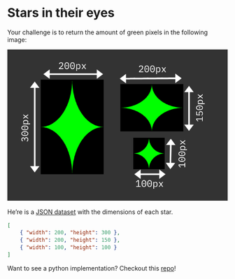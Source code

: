 # Stars in their eyes
Your challenge is to return the amount of green pixels in the following image:

<img src="stars.png">

He’re is a [JSON dataset](https://devrel.wearedevelopers.com/code100-puzzles/017-stars/stars.json) with the dimensions of each star.

```JSON
[
    { "width": 200, "height": 300 },
    { "width": 200, "height": 150 },
    { "width": 100, "height": 100 }
]
```

Want to see a python implementation? Checkout this [repo](https://github.com/aarangop/code100amsterdam)! 